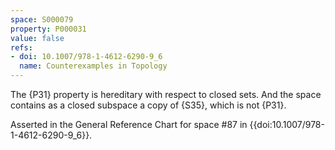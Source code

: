 ```yaml
---
space: S000079
property: P000031
value: false
refs:
- doi: 10.1007/978-1-4612-6290-9_6
  name: Counterexamples in Topology
---
```


The {P31} property is hereditary with respect to closed sets.  And the space contains as a closed subspace a copy of {S35}, which is not {P31}.

Asserted in the General Reference Chart for space #87 in
{{doi:10.1007/978-1-4612-6290-9_6}}.

